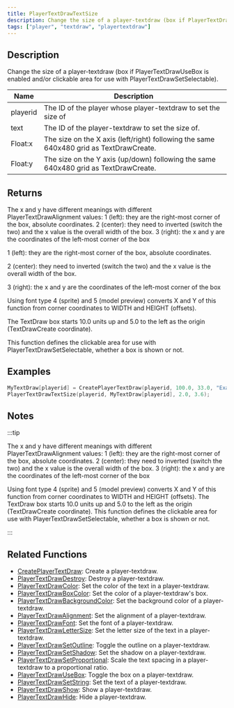 ```yaml
---
title: PlayerTextDrawTextSize
description: Change the size of a player-textdraw (box if PlayerTextDrawUseBox is enabled and/or clickable area for use with PlayerTextDrawSetSelectable).
tags: ["player", "textdraw", "playertextdraw"]
---
```


<VersionWarn name='feature (player-textdraws)' version='SA-MP 0.3e' />

## Description

Change the size of a player-textdraw (box if PlayerTextDrawUseBox is enabled and/or clickable area for use with PlayerTextDrawSetSelectable).

| Name     | Description                                                                            |
| -------- | -------------------------------------------------------------------------------------- |
| playerid | The ID of the player whose player-textdraw to set the size of                          |
| text     | The ID of the player-textdraw to set the size of.                                      |
| Float:x  | The size on the X axis (left/right) following the same 640x480 grid as TextDrawCreate. |
| Float:y  | The size on the Y axis (up/down) following the same 640x480 grid as TextDrawCreate.    |

## Returns

The x and y have different meanings with different PlayerTextDrawAlignment values: 1 (left): they are the right-most corner of the box, absolute coordinates. 2 (center): they need to inverted (switch the two) and the x value is the overall width of the box. 3 (right): the x and y are the coordinates of the left-most corner of the box

1 (left): they are the right-most corner of the box, absolute coordinates.

2 (center): they need to inverted (switch the two) and the x value is the overall width of the box.

3 (right): the x and y are the coordinates of the left-most corner of the box

Using font type 4 (sprite) and 5 (model preview) converts X and Y of this function from corner coordinates to WIDTH and HEIGHT (offsets).

The TextDraw box starts 10.0 units up and 5.0 to the left as the origin (TextDrawCreate coordinate).

This function defines the clickable area for use with PlayerTextDrawSetSelectable, whether a box is shown or not.

## Examples

```c
MyTextDraw[playerid] = CreatePlayerTextDraw(playerid, 100.0, 33.0, "Example TextDraw");
PlayerTextDrawTextSize(playerid, MyTextDraw[playerid], 2.0, 3.6);
```

## Notes

:::tip

The x and y have different meanings with different PlayerTextDrawAlignment values: 1 (left): they are the right-most corner of the box, absolute coordinates. 2 (center): they need to inverted (switch the two) and the x value is the overall width of the box. 3 (right): the x and y are the coordinates of the left-most corner of the box

Using font type 4 (sprite) and 5 (model preview) converts X and Y of this function from corner coordinates to WIDTH and HEIGHT (offsets). The TextDraw box starts 10.0 units up and 5.0 to the left as the origin (TextDrawCreate coordinate). This function defines the clickable area for use with PlayerTextDrawSetSelectable, whether a box is shown or not.

:::

## Related Functions

- [CreatePlayerTextDraw](CreatePlayerTextDraw): Create a player-textdraw.
- [PlayerTextDrawDestroy](PlayerTextDrawDestroy): Destroy a player-textdraw.
- [PlayerTextDrawColor](PlayerTextDrawColor): Set the color of the text in a player-textdraw.
- [PlayerTextDrawBoxColor](PlayerTextDrawBoxColor): Set the color of a player-textdraw's box.
- [PlayerTextDrawBackgroundColor](PlayerTextDrawBackgroundColor): Set the background color of a player-textdraw.
- [PlayerTextDrawAlignment](PlayerTextDrawAlignment): Set the alignment of a player-textdraw.
- [PlayerTextDrawFont](PlayerTextDrawFont): Set the font of a player-textdraw.
- [PlayerTextDrawLetterSize](PlayerTextDrawLetterSize): Set the letter size of the text in a player-textdraw.
- [PlayerTextDrawSetOutline](PlayerTextDrawSetOutline): Toggle the outline on a player-textdraw.
- [PlayerTextDrawSetShadow](PlayerTextDrawSetShadow): Set the shadow on a player-textdraw.
- [PlayerTextDrawSetProportional](PlayerTextDrawSetProportional): Scale the text spacing in a player-textdraw to a proportional ratio.
- [PlayerTextDrawUseBox](PlayerTextDrawUseBox): Toggle the box on a player-textdraw.
- [PlayerTextDrawSetString](PlayerTextDrawSetString): Set the text of a player-textdraw.
- [PlayerTextDrawShow](PlayerTextDrawShow): Show a player-textdraw.
- [PlayerTextDrawHide](PlayerTextDrawHide): Hide a player-textdraw.
